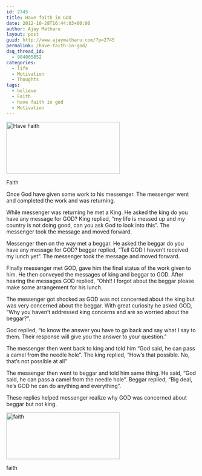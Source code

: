 ```yaml
---
id: 2745
title: Have faith in GOD
date: 2012-10-28T16:44:03+00:00
author: Ajay Matharu
layout: post
guid: http://www.ajaymatharu.com/?p=2745
permalink: /have-faith-in-god/
dsq_thread_id:
  - 904005852
categories:
  - life
  - Motivation
  - Thoughts
tags:
  - believe
  - Faith
  - have faith in god
  - Motivation
---
```

<div id="attachment_2746" style="width: 310px" class="wp-caption aligncenter">
  <a href="http://www.ajaymatharu.com/have-faith-in-god/faith/" rel="attachment wp-att-2746"><img class="size-medium wp-image-2746 " title="Have Faith" src="http://www.ajaymatharu.com/wp-content/uploads/2012/10/faith-300x137.jpg" alt="Have Faith" width="300" height="137" /></a>
  
  <p class="wp-caption-text">
    Faith
  </p>
</div>

Once God have given some work to his messenger. The messenger went and completed the work and was returning.

While messenger was returning he met a King. He asked the king do you have any message for GOD? King replied, &#8220;my life is messed up and my country is not doing good, can you ask God to look into this&#8221;. The messenger took the message and moved forward.

Messenger then on the way met a beggar. He asked the beggar do you have any message for GOD? beggar replied, &#8220;Tell GOD I haven&#8217;t received my lunch yet&#8221;. The messenger took the message and moved forward.

Finally messenger met GOD, gave him the final status of the work given to him. He then conveyed the messages of king and beggar to GOD. After hearing the messages GOD replied, &#8220;Ohh!! I forgot about the beggar please make some arrangement for his lunch.

The messenger got shocked as GOD was not concerned about the king but was very concerned about the beggar. With great curiosity he asked GOD, &#8220;Why you haven&#8217;t addressed king concerns and are so worried about the beggar?&#8221;.

God replied, &#8220;to know the answer you have to go back and say what I say to them. Their response will give you the answer to your question.&#8221;

The messenger then went back to king and told him &#8220;God said, he can pass a camel from the needle hole&#8221;. The king replied, &#8220;How&#8217;s that possible. No, that&#8217;s not possible at all&#8221;

The messenger then went to beggar and told him same thing. He said, &#8220;God said, he can pass a camel from the needle hole&#8221;. Beggar replied, &#8220;Big deal, he&#8217;s GOD he can do anything and everything&#8221;.

These replies helped messenger realize why GOD was concerned about beggar but not king.

<div id="attachment_2747" style="width: 310px" class="wp-caption aligncenter">
  <a href="http://www.ajaymatharu.com/have-faith-in-god/faith-1/" rel="attachment wp-att-2747"><img class="size-medium wp-image-2747" title="faith" src="http://www.ajaymatharu.com/wp-content/uploads/2012/10/faith-1-300x123.jpg" alt="faith" width="300" height="123" srcset="http://www.ajaymatharu.com/wp-content/uploads/2012/10/faith-1-300x123.jpg 300w, http://www.ajaymatharu.com/wp-content/uploads/2012/10/faith-1-1024x420.jpg 1024w" sizes="(max-width: 300px) 100vw, 300px" /></a>
  
  <p class="wp-caption-text">
    faith
  </p>
</div>